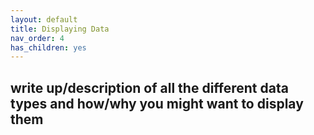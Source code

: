 ```yaml
---
layout: default
title: Displaying Data
nav_order: 4
has_children: yes
---
```


## write up/description of all the different data types and how/why you might want to display them 